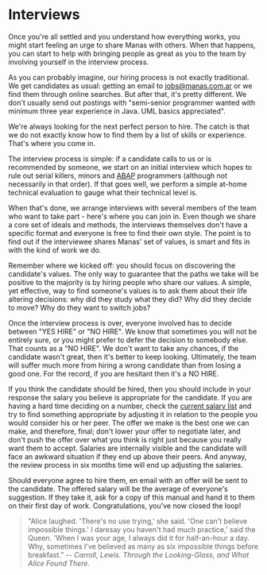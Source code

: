 # Interviews

Once you're all settled and you understand how everything works, you might start feeling an urge to share Manas with others. When that happens, you can start to help with bringing people as great as you to the team by involving yourself in the interview process.

As you can probably imagine, our hiring process is not exactly traditional. We get candidates as usual: getting an email to [jobs@manas.com.ar](mailto:jobs@manas.com.ar) or we find them through online searches. But after that, it's pretty different. We don't usually send out postings with "semi-senior programmer wanted with minimum three year experience in Java. UML basics appreciated".

We're always looking for the next perfect person to hire. The catch is that we do not exactly know how to find them by a list of skills or experience. That's where you come in.

The interview process is simple: if a candidate calls to us or is recommended by someone, we start on an initial interview which hopes to rule out serial killers, minors and [ABAP](https://en.wikipedia.org/wiki/ABAP) programmers (although not necessarily in that order). If that goes well, we perform a simple at-home technical evaluation to gauge what their technical level is.

When that's done, we arrange interviews with several members of the team who want to take part - here's where you can join in. Even though we share a core set of ideals and methods, the interviews themselves don't have a specific format and everyone is free to find their own style. The point is to find out if the interviewee shares Manas' set of values, is smart and fits in with the kind of work we do.

Remember where we kicked off: you should focus on discovering the candidate's values. The only  way to guarantee that the paths we take will be positive to the majority is by hiring people who share our values. A simple, yet effective, way to find someone's values is to ask them about their life altering decisions: why did they study what they did? Why did they decide to move? Why do they want to switch jobs?

Once the interview process is over, everyone involved has to decide between "YES HIRE" or "NO HIRE". We know that sometimes you will not be entirely sure, or you might prefer to defer the decision to somebody else. That counts as a "NO HIRE". We don't want to take any chances, if the candidate wasn't great, then it's better to keep looking. Ultimately, the team will suffer much more from hiring a wrong candidate than from losing a good one. For the record, if you are hesitant then it's a NO HIRE.

If you think the candidate should be hired, then you should include in your response the salary you believe is appropriate for the candidate. If you are having a hard time deciding on a number, check the [current salary list](http://man.as/sueldos) and try to find something appropriate by adjusting it in relation to the people you would consider his or her peer. The offer we make is the best one we can make, and therefore, final; don't lower your offer to negotiate later, and don't push the offer over what you think is right just because you really want them to accept. Salaries are internally visible and the candidate will face an awkward situation if they end up above their peers. And anyway, the review process in six months time will end up adjusting the salaries.

Should everyone agree to hire them, en email with an offer will be sent to the candidate. The offered salary will be the average of everyone's suggestion. If they take it, ask for a copy of this manual and hand it to them on their first day of work. Congratulations, you've now closed the loop!

>"Alice laughed. 'There's no use trying,' she said. 'One can't believe impossible things.'
>I daresay you haven't had much practice,' said the Queen. 'When I was your age, I always did it for half-an-hour a day. Why, sometimes I've believed as many as six impossible things before breakfast.”
> -- <cite>Carroll, Lewis. Through the Looking-Glass, and What Alice Found There.<cite>
